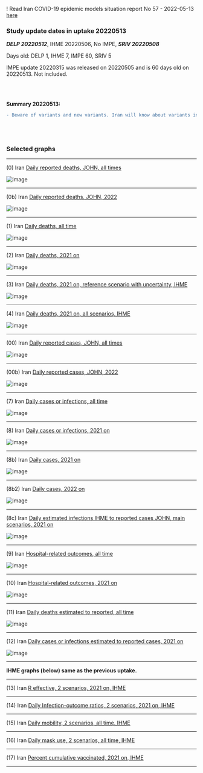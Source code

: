 ! Read Iran COVID-19 epidemic models situation report No 57 - 2022-05-13 [here](https://github.com/pourmalek/covir2/blob/main/situation%20reports/57%20Iran%20COVID-19%20epidemic%20models%20situation%20report%20No%2057%20–%202022-05-13.pdf)

### Study update dates in uptake 20220513  

**_DELP 20220512_**, IHME 20220506, No IMPE, **_SRIV 20220508_** 

Days old: DELP 1, IHME 7, IMPE 60, SRIV 5

IMPE update 20220315 was released on 20220505 and is 60 days old on 20220513. Not included. 


<br/><br/> 

**Summary 20220513:**

```diff
- Beware of variants and new variants. Iran will know about variants in Iran via other countries. 
```

<br/><br/> 


### Selected graphs

****

(0) Iran [Daily reported deaths, JOHN, all times](https://github.com/pourmalek/covir2/blob/main/20220513/output/graph%201%20COVID-19%20daily%20deaths%2C%20Iran%2C%20Johns%20Hopkins.pdf)

![image](https://user-images.githubusercontent.com/30849720/168300856-bb126094-aaee-4246-acce-89bfd30bf2a9.png)
 
****

(0b) Iran [Daily reported deaths, JOHN, 2022](https://github.com/pourmalek/covir2/blob/main/20220513/output/graph%203%20COVID-19%20daily%20deaths%2C%20Iran%2C%20Johns%20Hopkins%2C%202022%20on.pdf)

![image](https://user-images.githubusercontent.com/30849720/168301005-a4b5af84-60bf-41eb-bcd5-e744c3bf75c1.png)
 
****

(1) Iran [Daily deaths, all time](https://github.com/pourmalek/covir2/blob/main/20220513/output/graph%2011%20COVID-19%20daily%20deaths%2C%20Iran%2C%20reference%20scenarios%2C%20all%20time.pdf)

![image](https://user-images.githubusercontent.com/30849720/168301122-ea5f151c-8a2e-4b30-80b2-a92da26da9b5.png)
 
****

(2) Iran [Daily deaths, 2021 on](https://github.com/pourmalek/covir2/blob/main/20220513/output/graph%2012%20COVID-19%20daily%20deaths%2C%20Iran%2C%20reference%20scenarios.pdf)

![image](https://user-images.githubusercontent.com/30849720/168301260-a5112cc9-bc85-4af3-bd51-3f21b30ccba5.png)
  
****

(3) Iran [Daily deaths, 2021 on, reference scenario with uncertainty, IHME](https://github.com/pourmalek/covir2/blob/main/20220513/output/graph%2014%20COVID-19%20daily%20deaths%2C%20Iran%2C%20reference%20scenario%20with%20uncertainty%2C%20IHME.pdf)

![image](https://user-images.githubusercontent.com/30849720/168301350-cfd9360d-25d3-4f27-83cb-e414ac46791a.png)
 
****

(4) Iran [Daily deaths, 2021 on, all scenarios, IHME](https://github.com/pourmalek/covir2/blob/main/20220513/output/graph%2015%20COVID-19%20daily%20deaths%2C%20Iran%2C%20all%20scenarios%2C%20IHME.pdf)

![image](https://user-images.githubusercontent.com/30849720/168301451-418161cd-bda0-481e-a835-27cf1d14ea29.png)
 
****

(00) Iran [Daily reported cases, JOHN, all times](https://github.com/pourmalek/covir2/blob/main/20220513/output/graph%202%20COVID-19%20daily%20cases%2C%20Iran%2C%20Johns%20Hopkins.pdf)

![image](https://user-images.githubusercontent.com/30849720/168301661-21d01243-6832-4e41-b5b3-19842027c17b.png)
 
****

(00b) Iran [Daily reported cases, JOHN, 2022](https://github.com/pourmalek/covir2/blob/main/20220513/output/graph%204%20COVID-19%20daily%20cases%2C%20Iran%2C%20Johns%20Hopkins%2C%202022%20on.pdf)

![image](https://user-images.githubusercontent.com/30849720/168301784-e0567e97-ad2f-4746-a912-482cecb6000f.png)
 
****

(7) Iran [Daily cases or infections, all time](https://github.com/pourmalek/covir2/blob/main/20220513/output/graph%2021%20COVID-19%20daily%20cases%2C%20Iran%2C%20reference%20scenarios%2C%20all%20time.pdf)

![image](https://user-images.githubusercontent.com/30849720/168302365-ee7ee655-891e-493e-a0ca-8f0c3a3c3247.png)
 
****

(8) Iran [Daily cases or infections, 2021 on](https://github.com/pourmalek/covir2/blob/main/20220513/output/graph%2022%20COVID-19%20daily%20cases%2C%20Iran%2C%20reference%20scenarios.pdf)

![image](https://user-images.githubusercontent.com/30849720/168302492-a41764fa-c6d5-4faf-b05b-e21de4e155ee.png)
  
****

(8b) Iran [Daily cases, 2021 on](https://github.com/pourmalek/covir2/blob/main/20220513/output/graph%2022b%20COVID-19%20daily%20cases%2C%20Iran%2C%20reference%20scenarios.pdf)

![image](https://user-images.githubusercontent.com/30849720/168302634-d20d1fc9-f62a-484b-852f-796fd7ac1223.png)
  
****

(8b2) Iran [Daily cases, 2022 on](https://github.com/pourmalek/covir2/blob/main/20220513/output/graph%2022b2%20COVID-19%20daily%20cases%2C%20Iran%2C%20reference%20scenarios.pdf)

![image](https://user-images.githubusercontent.com/30849720/168302773-797db086-67e4-4347-b08a-be84717a07c6.png)
 
****

(8c) Iran [Daily estimated infections IHME to reported cases JOHN, main scenarios, 2021 on](https://github.com/pourmalek/covir2/blob/main/20220513/output/graph%2029%20C19%20daily%20estimated%20infections%20to%20reported%20cases%2C%20Iran%2C%20reference%20scenarios%202021.pdf)

![image](https://user-images.githubusercontent.com/30849720/168303011-dca405b4-e7e2-41e6-a8c8-74efef075de5.png)
  
****

(9) Iran [Hospital-related outcomes, all time](https://github.com/pourmalek/covir2/blob/main/20220513/output/graph%2071a%20COVID-19%20hospital-related%20outcomes%2C%20all%20time.pdf)

![image](https://user-images.githubusercontent.com/30849720/168303161-4b6cb0c4-d87a-4a71-a6ba-5ba1875aa899.png)
 
****

(10) Iran [Hospital-related outcomes, 2021 on](https://github.com/pourmalek/covir2/blob/main/20220513/output/graph%2072%20COVID-19%20hospital-related%20outcomes%2C%20wo%20extremes%2C%202021.pdf)

![image](https://user-images.githubusercontent.com/30849720/168303316-1f0e1668-0583-401e-a0fb-6df81c124665.png)
  
****

(11) Iran [Daily deaths estimated to reported, all time](https://github.com/pourmalek/covir2/blob/main/20220513/output/graph%2091%20COVID-19%20daily%20deaths%20estimated%20to%20reported%2C%20Iran%2C%20reference%20scenarios%2C%20all%20time.pdf)

![image](https://user-images.githubusercontent.com/30849720/168303455-5c7daef3-5f14-4d81-a532-5f5d6301e5ca.png)
  
****

(12) Iran [Daily cases or infections estimated to reported cases, 2021 on](https://github.com/pourmalek/covir2/blob/main/20220513/output/graph%2094%20COVID-19%20daily%20cases%20estimated%20to%20reported%2C%20Iran%2C%20reference%20scenarios.pdf) 

![image](https://user-images.githubusercontent.com/30849720/168303601-7dfca699-6194-4778-95d6-4143004cb6cc.png)
  
****

**IHME graphs (below) same as the previous uptake.**

****

(13) Iran [R effective, 2 scenarios, 2021 on, IHME](https://github.com/pourmalek/covir2/blob/main/20220513/output/graph%20101%20COVID-19%20R%20effective%2C%20Iran%2C%202%20scenarios%2001jun2021%20on.pdf)

 
****

(14) Iran [Daily Infection-outcome ratios, 2 scenarios, 2021 on, IHME](https://github.com/pourmalek/covir2/blob/main/20220513/output/graph%20102%20COVID-19%20daily%20Infection%20outcomes%20ratios%2C%20Iran%202%20scenarios%2C%20IHME.pdf)

 
****

(15) Iran [Daily mobility, 2 scenarios, all time, IHME](https://github.com/pourmalek/covir2/blob/main/20220513/output/graph%20103%20COVID-19%20daily%20mobility%2C%20Iran%2C%202%20scenarios%20IHME.pdf)

 
****

(16) Iran [Daily mask use, 2 scenarios, all time, IHME](https://github.com/pourmalek/covir2/blob/main/20220513/output/graph%20104%20COVID-19%20daily%20mask_use%2C%20Iran%2C%202%20scenarios%20IHME.pdf)

 
****

(17) Iran [Percent cumulative vaccinated, 2021 on, IHME](https://github.com/pourmalek/covir2/blob/main/20220513/output/graph%20105%20COVID-19%20cumulative%20vaccinated%20percent%2C%20Iran%20IHME.pdf)

 
****



